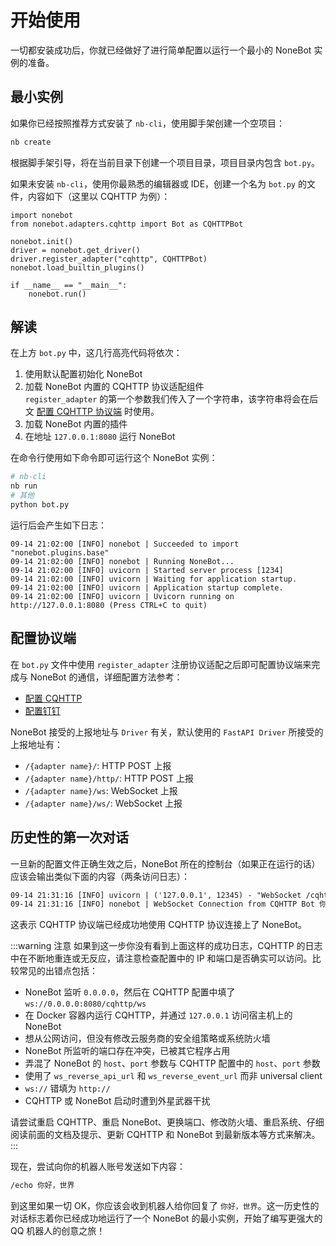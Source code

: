 # 开始使用

一切都安装成功后，你就已经做好了进行简单配置以运行一个最小的 NoneBot 实例的准备。

## 最小实例

如果你已经按照推荐方式安装了 `nb-cli`，使用脚手架创建一个空项目：

```bash
nb create
```

根据脚手架引导，将在当前目录下创建一个项目目录，项目目录内包含 `bot.py`。

如果未安装 `nb-cli`，使用你最熟悉的编辑器或 IDE，创建一个名为 `bot.py` 的文件，内容如下（这里以 CQHTTP 为例）：

```python{4,6,7,10}
import nonebot
from nonebot.adapters.cqhttp import Bot as CQHTTPBot

nonebot.init()
driver = nonebot.get_driver()
driver.register_adapter("cqhttp", CQHTTPBot)
nonebot.load_builtin_plugins()

if __name__ == "__main__":
    nonebot.run()
```

## 解读

在上方 `bot.py` 中，这几行高亮代码将依次：

1. 使用默认配置初始化 NoneBot
2. 加载 NoneBot 内置的 CQHTTP 协议适配组件  
   `register_adapter` 的第一个参数我们传入了一个字符串，该字符串将会在后文 [配置 CQHTTP 协议端](#配置-cqhttp-协议端-以-qq-为例) 时使用。
3. 加载 NoneBot 内置的插件
4. 在地址 `127.0.0.1:8080` 运行 NoneBot

在命令行使用如下命令即可运行这个 NoneBot 实例：

```bash
# nb-cli
nb run
# 其他
python bot.py
```

运行后会产生如下日志：

```plain
09-14 21:02:00 [INFO] nonebot | Succeeded to import "nonebot.plugins.base"
09-14 21:02:00 [INFO] nonebot | Running NoneBot...
09-14 21:02:00 [INFO] uvicorn | Started server process [1234]
09-14 21:02:00 [INFO] uvicorn | Waiting for application startup.
09-14 21:02:00 [INFO] uvicorn | Application startup complete.
09-14 21:02:00 [INFO] uvicorn | Uvicorn running on http://127.0.0.1:8080 (Press CTRL+C to quit)
```

## 配置协议端

在 `bot.py` 文件中使用 `register_adapter` 注册协议适配之后即可配置协议端来完成与 NoneBot 的通信，详细配置方法参考：

- [配置 CQHTTP](./cqhttp-guide.md)
- [配置钉钉](./ding-guide.md)

NoneBot 接受的上报地址与 `Driver` 有关，默认使用的 `FastAPI Driver` 所接受的上报地址有：

- `/{adapter name}/`: HTTP POST 上报
- `/{adapter name}/http/`: HTTP POST 上报
- `/{adapter name}/ws`: WebSocket 上报
- `/{adapter name}/ws/`: WebSocket 上报

## 历史性的第一次对话

一旦新的配置文件正确生效之后，NoneBot 所在的控制台（如果正在运行的话）应该会输出类似下面的内容（两条访问日志）：

```default
09-14 21:31:16 [INFO] uvicorn | ('127.0.0.1', 12345) - "WebSocket /cqhttp/ws" [accepted]
09-14 21:31:16 [INFO] nonebot | WebSocket Connection from CQHTTP Bot 你的QQ号 Accepted!
```

这表示 CQHTTP 协议端已经成功地使用 CQHTTP 协议连接上了 NoneBot。

:::warning 注意
如果到这一步你没有看到上面这样的成功日志，CQHTTP 的日志中在不断地重连或无反应，请注意检查配置中的 IP 和端口是否确实可以访问。比较常见的出错点包括：

- NoneBot 监听 `0.0.0.0`，然后在 CQHTTP 配置中填了 `ws://0.0.0.0:8080/cqhttp/ws`
- 在 Docker 容器内运行 CQHTTP，并通过 `127.0.0.1` 访问宿主机上的 NoneBot
- 想从公网访问，但没有修改云服务商的安全组策略或系统防火墙
- NoneBot 所监听的端口存在冲突，已被其它程序占用
- 弄混了 NoneBot 的 `host`、`port` 参数与 CQHTTP 配置中的 `host`、`port` 参数
- 使用了 `ws_reverse_api_url` 和 `ws_reverse_event_url` 而非 universal client
- `ws://` 错填为 `http://`
- CQHTTP 或 NoneBot 启动时遭到外星武器干扰

请尝试重启 CQHTTP、重启 NoneBot、更换端口、修改防火墙、重启系统、仔细阅读前面的文档及提示、更新 CQHTTP 和 NoneBot 到最新版本等方式来解决。
:::

现在，尝试向你的机器人账号发送如下内容：

```default
/echo 你好，世界
```

到这里如果一切 OK，你应该会收到机器人给你回复了 `你好，世界`。这一历史性的对话标志着你已经成功地运行了一个 NoneBot 的最小实例，开始了编写更强大的 QQ 机器人的创意之旅！

<ClientOnly>
  <Messenger :messages="[{ position: 'right', msg: '/echo 你好，世界' }, { position: 'left', msg: '你好，世界' }]"/>
</ClientOnly>
